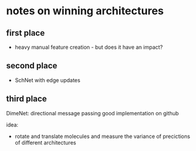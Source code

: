 # notes on winning architectures

## first place

* heavy manual feature creation - but does it have an impact?

## second place

* SchNet with edge updates

## third place 

DimeNet: directional message passing
good implementation on github

idea:
* rotate and translate molecules and measure the variance of precictions of different architectures